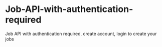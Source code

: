 # Job-API-with-authentication-required
Job API with authentication required,  create account, login to create your jobs
